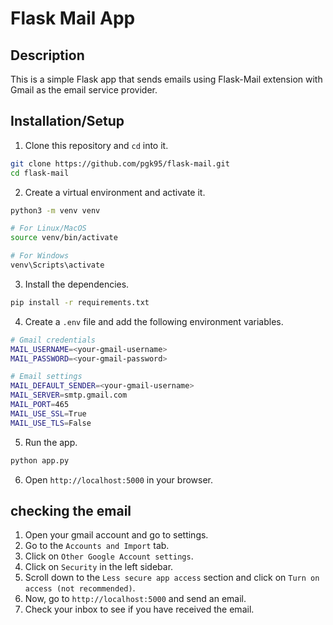 # Flask Mail App
## Description
This is a simple Flask app that sends emails using Flask-Mail extension with Gmail as the email service provider.

## Installation/Setup
1. Clone this repository and `cd` into it.
```bash
git clone https://github.com/pgk95/flask-mail.git
cd flask-mail
```
2. Create a virtual environment and activate it.
```bash
python3 -m venv venv

# For Linux/MacOS
source venv/bin/activate

# For Windows
venv\Scripts\activate
```
3. Install the dependencies.
```bash
pip install -r requirements.txt
```
4. Create a `.env` file and add the following environment variables.
```bash
# Gmail credentials
MAIL_USERNAME=<your-gmail-username>
MAIL_PASSWORD=<your-gmail-password>

# Email settings
MAIL_DEFAULT_SENDER=<your-gmail-username>
MAIL_SERVER=smtp.gmail.com
MAIL_PORT=465
MAIL_USE_SSL=True
MAIL_USE_TLS=False
```
5. Run the app.
```bash
python app.py
```
6. Open `http://localhost:5000` in your browser.

## checking the email
1. Open your gmail account and go to settings.
2. Go to the `Accounts and Import` tab.
3. Click on `Other Google Account settings`.
4. Click on `Security` in the left sidebar.
5. Scroll down to the `Less secure app access` section and click on `Turn on access (not recommended)`.
6. Now, go to `http://localhost:5000` and send an email.
7. Check your inbox to see if you have received the email.